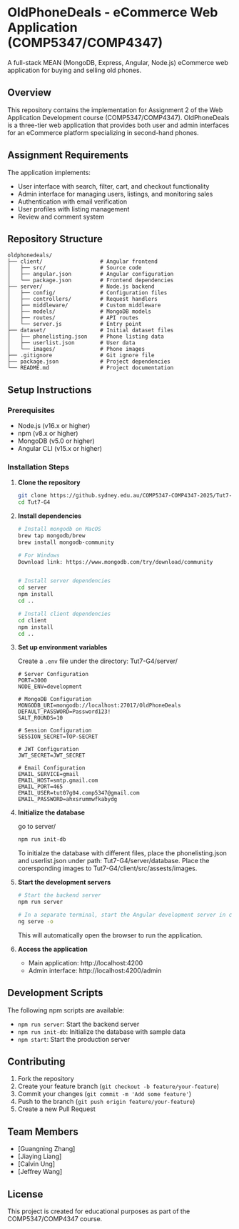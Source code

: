 # OldPhoneDeals - eCommerce Web Application (COMP5347/COMP4347)

A full-stack MEAN (MongoDB, Express, Angular, Node.js) eCommerce web application for buying and selling old phones.

## Overview

This repository contains the implementation for Assignment 2 of the Web Application Development course (COMP5347/COMP4347). OldPhoneDeals is a three-tier web application that provides both user and admin interfaces for an eCommerce platform specializing in second-hand phones.

## Assignment Requirements

The application implements:
- User interface with search, filter, cart, and checkout functionality
- Admin interface for managing users, listings, and monitoring sales
- Authentication with email verification
- User profiles with listing management
- Review and comment system

## Repository Structure

```
oldphonedeals/
├── client/                  # Angular frontend
│   ├── src/                 # Source code
│   ├── angular.json         # Angular configuration
│   └── package.json         # Frontend dependencies
├── server/                  # Node.js backend
│   ├── config/              # Configuration files
│   ├── controllers/         # Request handlers
│   ├── middleware/          # Custom middleware
│   ├── models/              # MongoDB models
│   ├── routes/              # API routes
│   └── server.js            # Entry point
├── dataset/                 # Initial dataset files
│   ├── phonelisting.json    # Phone listing data
│   ├── userlist.json        # User data
│   └── images/              # Phone images
├── .gitignore               # Git ignore file
├── package.json             # Project dependencies
└── README.md                # Project documentation
```

## Setup Instructions

### Prerequisites

- Node.js (v16.x or higher)
- npm (v8.x or higher)
- MongoDB (v5.0 or higher)
- Angular CLI (v15.x or higher)

### Installation Steps

1. **Clone the repository**
   ```bash
   git clone https://github.sydney.edu.au/COMP5347-COMP4347-2025/Tut7-G4.git
   cd Tut7-G4
   ```

2. **Install dependencies**
   ```bash
   # Install mongodb on MacOS
   brew tap mongodb/brew
   brew install mongodb-community
   
   # For Windows
   Download link: https://www.mongodb.com/try/download/community
   

   # Install server dependencies
   cd server
   npm install
   cd ..
   
   # Install client dependencies
   cd client
   npm install
   cd ..
   ```

3. **Set up environment variables**
   
   Create a `.env` file under the directory: Tut7-G4/server/
   ```
   # Server Configuration
   PORT=3000
   NODE_ENV=development

   # MongoDB Configuration
   MONGODB_URI=mongodb://localhost:27017/OldPhoneDeals
   DEFAULT_PASSWORD=Password123!
   SALT_ROUNDS=10

   # Session Configuration
   SESSION_SECRET=TOP-SECRET

   # JWT Configuration
   JWT_SECRET=JWT_SECRET

   # Email Configuration
   EMAIL_SERVICE=gmail
   EMAIL_HOST=smtp.gmail.com
   EMAIL_PORT=465
   EMAIL_USER=tut07g04.comp5347@gmail.com
   EMAIL_PASSWORD=ahxsrummwfkabydg
   ```

4. **Initialize the database**

   go to server/
   ```bash
   npm run init-db
   ```
   
   To initialze the database with different files, place the phonelisting.json and userlist.json under path: Tut7-G4/server/database. Place the corersponding images to Tut7-G4/client/src/assests/images.

5. **Start the development servers**
   ```bash
   # Start the backend server
   npm run server
   
   # In a separate terminal, start the Angular development server in client/
   ng serve -o
   ```
   This will automatically open the browser to run the application.

6. **Access the application**
   - Main application: http://localhost:4200
   - Admin interface: http://localhost:4200/admin

## Development Scripts

The following npm scripts are available:

- `npm run server`: Start the backend server
- `npm run init-db`: Initialize the database with sample data
- `npm start`: Start the production server

## Contributing

1. Fork the repository
2. Create your feature branch (`git checkout -b feature/your-feature`)
3. Commit your changes (`git commit -m 'Add some feature'`)
4. Push to the branch (`git push origin feature/your-feature`)
5. Create a new Pull Request

## Team Members

- [Guangning Zhang]
- [Jiaying Liang]
- [Calvin Ung]
- [Jeffrey Wang]

## License

This project is created for educational purposes as part of the COMP5347/COMP4347 course.
